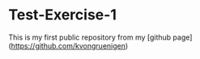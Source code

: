 # Test-Exercise-1

This is my first public repository
from my [github page] (https://github.com/kvongruenigen)
